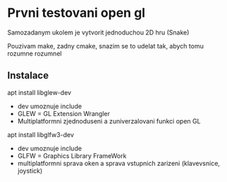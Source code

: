 # Prvni testovani open gl
Samozadanym ukolem je vytvorit jednoduchou 2D hru (Snake)

Pouzivam make, zadny cmake, snazim se to udelat tak, abych tomu rozumne rozumnel

## Instalace
apt install libglew-dev
 - dev umoznuje include
 - GLEW = GL Extension Wrangler
 - Multiplatformni zjednoduseni a zuniverzalovani funkci open GL

 apt install libglfw3-dev
  - dev umoznuje include
  - GLFW = Graphics Library FrameWork
  - multiplatformni sprava oken a sprava vstupnich zarizeni (klavevsnice, joystick)